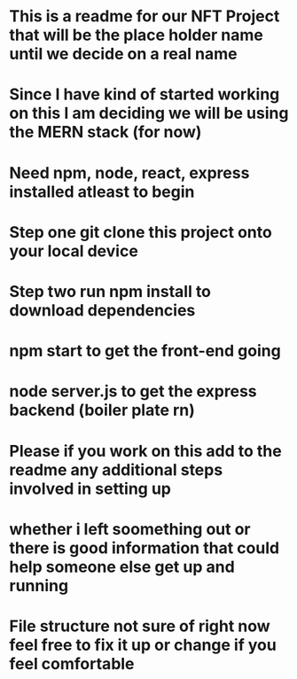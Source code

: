 # This is a readme for our NFT Project that will be the place holder name until we decide on a real name
# Since I have kind of started working on this I am deciding we will be using the MERN stack (for now)


# Need npm, node, react, express installed atleast to begin
# Step one git clone this project onto your local device
# Step two run npm install to download dependencies
# npm start to get the front-end going
# node server.js to get the express backend (boiler plate rn)

# Please if you work on this add to the readme any additional steps involved in setting up
# whether i left soomething out or there is good information that could help someone else get up and running


# File structure not sure of right now feel free to fix it up or change if you feel comfortable